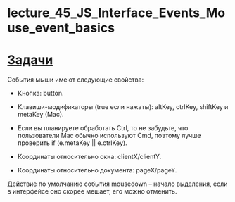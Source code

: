 # lecture_45_JS_Interface_Events_Mouse_event_basics  

#  [Задачи ](https://github.com/schoolteacherMP/lecture_45_JS_Interface_Events_Mouse_event_basics/blob/main/tasks.md)  

События мыши имеют следующие свойства:

-  Кнопка: button.

-  Клавиши-модификаторы (true если нажаты): altKey, ctrlKey, shiftKey и metaKey (Mac).

-  Если вы планируете обработать Ctrl, то не забудьте, что пользователи Mac обычно используют Cmd, поэтому лучше проверить if (e.metaKey || e.ctrlKey).
-  Координаты относительно окна: clientX/clientY.

-  Координаты относительно документа: pageX/pageY.

Действие по умолчанию события mousedown – начало выделения, если в интерфейсе оно скорее мешает, его можно отменить.


